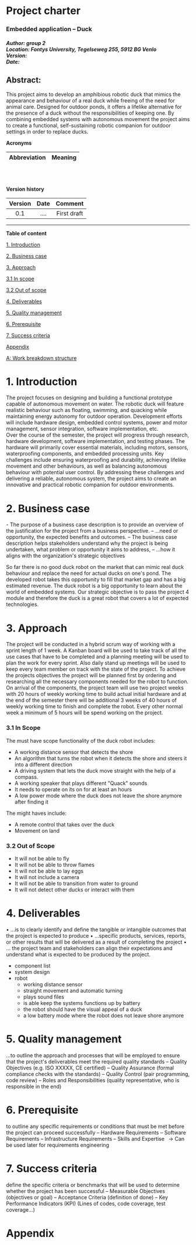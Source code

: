 




# Project charter

### Embedded application – Duck
##### Author: group 2 <br> Location: Fontys University, Tegelseweg 255, 5912 BG Venlo <br> Version:   <br>  Date: 




## **Abstract:**
This project aims to develop an amphibious robotic duck that mimics the appearance and behaviour of a real duck while freeing of the need for animal care. Designed for outdoor ponds, it offers a lifelike alternative for the presence of a duck without the responsibilities of keeping one. By combining embedded systems with autonomous movement the project aims to create a functional, self-sustaining robotic companion for outdoor settings in order to replace ducks.

**Acronyms**


|**Abbreviation**|**Meaning**|
| :- | :- |


<br>
<br>


**Version history**

|**Version**|**Date**|**Comment**|
| :-: | :-: | :-: |
|0\.1|....|First draft|


---

**Table of content** 

[1. Introduction](#1-introduction)

[2. Business case](#2-business-case)

[3. Approach](#3-approach)

[3.1 In scope](#3-approach)

[3.2 Out of scope](#3-approach)

[4. Deliverables](#4-deliverables)

[5. Quality management](#5-quality-management)

[6. Prerequisite](#6-prerequisite)

[7. Success criteria](#7-success-criteria)

[Appendix](#appendix)

[A: Work breakdown structure]( )







# 1. Introduction
The project focuses on designing and building a functional prototype capable of autonomous movement on water. The robotic duck will feature realistic behaviour such as floating, swimming, and quacking while maintaining energy autonomy for outdoor operation. Development efforts will include hardware design, embedded control systems, power and motor management, sensor integration, software implementation, etc. <br>
Over the course of the semester, the project will progress through research, hardware development, software implementation, and testing phases. The hardware will primarily cover essential materials, including motors, sensors, waterproofing components, and embedded processing units. Key challenges include ensuring waterproofing and durability, achieving lifelike movement and other behaviours, as well as balancing autonomous behaviour with potential user control.
By addressing these challenges and delivering a reliable, autonomous system, the project aims to create an innovative and practical robotic companion for outdoor environments.








# 2. Business case
\- The purpose of a business case description is to provide an overview of the justification for
the project from a business perspective.
– ...need or opportunity, the expected benefits and outcomes.
– The business case description helps stakeholders understand why the project is being
undertaken, what problem or opportunity it aims to address,
– ...how it aligns with the organization's strategic objectives


So far there is no good duck robot on the market that can mimic real duck behaviour and replace the need for actual ducks on one's pond. The developed robot takes this opportunity to fill that market gap and has a big estimated revenue.
The duck robot is a big opportunity to learn about the world of embedded systems.
Our strategic objective is to pass the project 4 module and therefore the duck is a great robot that covers a lot of expected technologies.




# 3. Approach
The project will be conducted in a hybrid scrum way of working with a sprint length of 1 week. A Kanban board will be used to take track of all the use cases that have to be completed and a planning meeting will be used to plan the work for every sprint. Also daily stand up meetings will be used to keep every team member on track with the state of the project.
To achieve the projects objectives the project will be planned first by ordering and researching all the necessary components needed for the robot to function. On arrival of the components, the project team will use two project weeks with 20 hours of weekly working time to build actual initial hardware and at the end of the semester there will be additional 3 weeks of 40 hours of weekly working time to finish and complete the robot. Every other normal week a minimum of 5 hours will be spend working on the project.
### 3.1 In Scope 
The must have scope functionality of the duck robot includes:
- A working distance sensor that detects the shore
- An algorithm that turns the robot when it detects the shore and steers it into a different direction
- A driving system that lets the duck move straight with the help of a compass.
- A working speaker that plays different "Quack" sounds
- It needs to operate on its on for at least an hours
- A low power mode where the duck does not leave the shore anymore after finding it

The might haves include:
- A remote control that takes over the duck
- Movement on land
### 3.2 Out of Scope
- It will not be able to fly
- It will not be able to throw flames
- It will not be able to lay eggs
- It will not include a camera
- It will not be able to transition from water to ground
- It will not detect other ducks or interact with them

# 4. Deliverables 
• ...is to clearly identify and define the tangible or intangible outcomes that the project
is expected to produce
• ...specific products, services, reports, or other results that will be delivered as a result
of completing the project
• ... the project team and stakeholders can align their expectations and understand what
is expected to be produced by the project.

- component list
- system design
- robot
	- working distance sensor
	- straight movement and automatic turning
	- plays sound files
	- is able keep the systems functions up by battery
	- the robot should have the visual appeal of a duck
	- a low battery mode where the robot does not leave shore anymore
	



# 5. Quality management 
...to outline the approach and processes that will be employed to ensure that the
project's deliverables meet the required quality standards
– Quality Objectives (e.g. ISO XXXXX, CE certified)
– Quality Assurance (formal compliance checks with the standards)
– Quality Control (pair programming, code review)
– Roles and Responsibilities (quality representative, who is responsible in the end)



# 6. Prerequisite
to outline any specific requirements or conditions that must be met before the
project can proceed successfully
– Hardware Requirements
– Software Requirements
– Infrastructure Requirements
– Skills and Expertise
` `-> Can be used later for requirements engineering




# 7. Success criteria
define the specific criteria or benchmarks that will be used to determine whether the
project has been successful
– Measurable Objectives (objectives or goal)
– Acceptance Criteria (definition of done)
– Key Performance Indicators (KPI) (Lines of codes, code coverage, test
coverage...)

<a name="appendix"></a>
# Appendix 